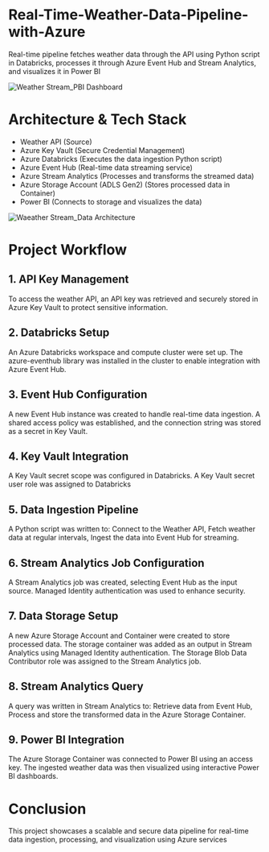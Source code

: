 # Real-Time-Weather-Data-Pipeline-with-Azure
Real-time pipeline fetches weather data through the API using Python script in Databricks, processes it through Azure Event Hub and Stream Analytics, and visualizes it in Power BI  


![Weather Stream_PBI Dashboard](https://github.com/user-attachments/assets/90653bba-393d-4f07-b49d-44b25891ed3c)



# Architecture & Tech Stack
- Weather API  (Source)
- Azure Key Vault  (Secure Credential Management)
- Azure Databricks  (Executes the data ingestion Python script)
- Azure Event Hub  (Real-time data streaming service)
- Azure Stream Analytics (Processes and transforms the streamed data)
- Azure Storage Account (ADLS Gen2) (Stores processed data in Container)
- Power BI  (Connects to storage and visualizes the data)


![Waeather Stream_Data Architecture](https://github.com/user-attachments/assets/89cb3ca5-7022-4562-98e5-d295b174d88f)


# Project Workflow

## 1. API Key Management

To access the weather API, an API key was retrieved and securely stored in Azure Key Vault to protect sensitive information.

## 2. Databricks Setup
An Azure Databricks workspace and compute cluster were set up. The azure-eventhub library was installed in the cluster to enable integration with Azure Event Hub.

## 3. Event Hub Configuration

A new Event Hub instance was created to handle real-time data ingestion. A shared access policy was established, and the connection string was stored as a secret in Key Vault.

## 4. Key Vault Integration

A Key Vault secret scope was configured in Databricks. A Key Vault secret user role was assigned to Databricks

## 5. Data Ingestion Pipeline

A Python script was written to: Connect to the Weather API, Fetch weather data at regular intervals, Ingest the data into Event Hub for streaming.

## 6. Stream Analytics Job Configuration

A Stream Analytics job was created, selecting Event Hub as the input source. Managed Identity authentication was used to enhance security. 

## 7. Data Storage Setup

A new Azure Storage Account and Container were created to store processed data. The storage container was added as an output in Stream Analytics using Managed Identity authentication. The Storage Blob Data Contributor role was assigned to the Stream Analytics job.

## 8. Stream Analytics Query

A query was written in Stream Analytics to: Retrieve data from Event Hub, Process and store the transformed data in the Azure Storage Container.

## 9. Power BI Integration

The Azure Storage Container was connected to Power BI using an access key. The ingested weather data was then visualized using interactive Power BI dashboards.


# Conclusion

This project showcases a scalable and secure data pipeline for real-time data ingestion, processing, and visualization using Azure services











